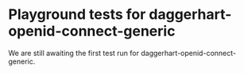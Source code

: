 # Playground tests for daggerhart-openid-connect-generic
We are still awaiting the first test run for daggerhart-openid-connect-generic.
